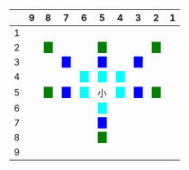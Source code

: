 ||9|8|7|6|5|4|3|2|1|
|-|-|-|-|-|-|-|-|-|-|
|1||||||||||
|2||<span style="background-color: green;">　</span>|||<span style="background-color: green;">　</span>|||<span style="background-color: green;">　</span>||
|3|||<span style="background-color: blue;">　</span>||<span style="background-color: blue;">　</span>||<span style="background-color: blue;">　</span>|||
|4||||<span style="background-color: aqua;">　</span>|<span style="background-color: aqua;">　</span>|<span style="background-color: aqua;">　</span>||||
|5||<span style="background-color: green;">　</span>|<span style="background-color: blue;">　</span>|<span style="background-color: aqua;">　</span>|小|<span style="background-color: aqua;">　</span>|<span style="background-color: blue;">　</span>|<span style="background-color: green;">　</span>||
|6|||||<span style="background-color: aqua;">　</span>|||||
|7|||||<span style="background-color: blue;">　</span>|||||
|8|||||<span style="background-color: green;">　</span>|||||
|9||||||||||

